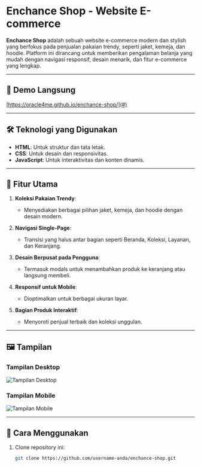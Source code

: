 # Enchance Shop - Website E-commerce  

**Enchance Shop** adalah sebuah website e-commerce modern dan stylish yang berfokus pada penjualan pakaian trendy, seperti jaket, kemeja, dan hoodie. Platform ini dirancang untuk memberikan pengalaman belanja yang mudah dengan navigasi responsif, desain menarik, dan fitur e-commerce yang lengkap.  

---

## 🔗 **Demo Langsung**  
[https://oracle4me.github.io/enchance-shop/](#)  

---

## 🛠️ **Teknologi yang Digunakan**  
- **HTML**: Untuk struktur dan tata letak.  
- **CSS**: Untuk desain dan responsivitas.  
- **JavaScript**: Untuk interaktivitas dan konten dinamis.  

---

## 🌟 **Fitur Utama**  
1. **Koleksi Pakaian Trendy**:  
   - Menyediakan berbagai pilihan jaket, kemeja, dan hoodie dengan desain modern.  

2. **Navigasi Single-Page**:  
   - Transisi yang halus antar bagian seperti Beranda, Koleksi, Layanan, dan Keranjang.  

3. **Desain Berpusat pada Pengguna**:  
   - Termasuk modals untuk menambahkan produk ke keranjang atau langsung membeli.  

4. **Responsif untuk Mobile**:  
   - Dioptimalkan untuk berbagai ukuran layar.  

5. **Bagian Produk Interaktif**:  
   - Menyoroti penjual terbaik dan koleksi unggulan.  

---

## 🖼️ **Tampilan**  

### Tampilan Desktop  
![Tampilan Desktop](./images/desktop-preview.png)  

### Tampilan Mobile  
![Tampilan Mobile](./images/mobile-preview.png)  

---

## 🚀 **Cara Menggunakan**  
1. Clone repository ini:  
   ```bash  
   git clone https://github.com/username-anda/enchance-shop.git
